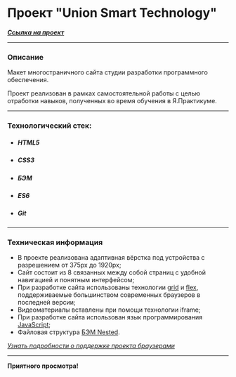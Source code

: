 # Проект "Union Smart Technology"

**_[Cсылка на проект](https://loner789.github.io/new-project/index.html)_**

---

### Описание

Макет многостраничного сайта cтудии разработки программного обеспечения.

Проект реализован в рамках самостоятельной работы с целью отработки навыков, полученных во время обучения в Я.Практикуме.

---
### Технологический стек:
* ##### HTML5
* ##### CSS3
* ##### БЭМ
* ##### ES6
* ##### Git
---

### Техническая информация

- В проекте реализована адаптивная вёрстка под устройства с разрешением от 375px до 1920px;
- Сайт состоит из 8 связанных между собой страниц с удобной навигацией и понятным интерфейсом;
- При разработке сайта использованы технологии [grid](https://developer.mozilla.org/ru/docs/Web/CSS/CSS_Grid_Layout/Basic_Concepts_of_Grid_Layout) и [flex](https://developer.mozilla.org/ru/docs/Learn/CSS/CSS_layout/Flexbox), поддерживаемые большинством современных браузеров в последней версии;
- Видеоматериалы вставлены при помощи технологии iframe;
- При разработке сайта использован язык программирования [JavaScript](https://ru.wikipedia.org/wiki/JavaScript);
- Файловая структура [БЭМ Nested](https://ru.bem.info/methodology/filestructure/#nested).

_[Узнать подробности о поддержке проекта браузерами](https://caniuse.com/?search=grid)_

---

**Приятного просмотра!**
